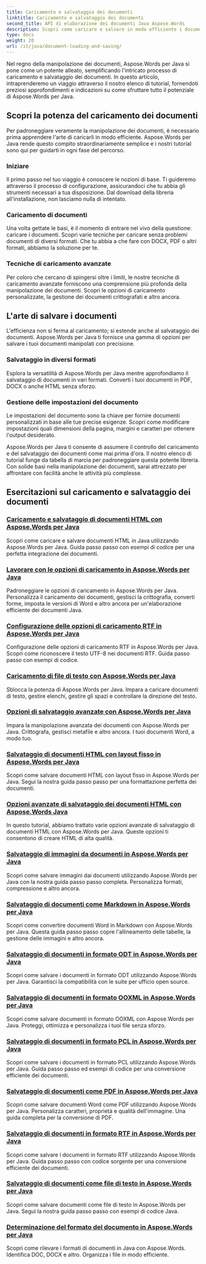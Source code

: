 ```yaml
---
title: Caricamento e salvataggio dei documenti
linktitle: Caricamento e salvataggio dei documenti
second_title: API di elaborazione dei documenti Java Aspose.Words
description: Scopri come caricare e salvare in modo efficiente i documenti utilizzando Aspose.Words per Java nel nostro elenco completo di tutorial. Padroneggia facilmente la manipolazione dei documenti.
type: docs
weight: 20
url: /it/java/document-loading-and-saving/
---
```



Nel regno della manipolazione dei documenti, Aspose.Words per Java si pone come un potente alleato, semplificando l'intricato processo di caricamento e salvataggio dei documenti. In questo articolo, intraprenderemo un viaggio attraverso il nostro elenco di tutorial, fornendoti preziosi approfondimenti e indicazioni su come sfruttare tutto il potenziale di Aspose.Words per Java.

## Scopri la potenza del caricamento dei documenti

Per padroneggiare veramente la manipolazione dei documenti, è necessario prima apprendere l'arte di caricarli in modo efficiente. Aspose.Words per Java rende questo compito straordinariamente semplice e i nostri tutorial sono qui per guidarti in ogni fase del percorso.

### Iniziare

Il primo passo nel tuo viaggio è conoscere le nozioni di base. Ti guideremo attraverso il processo di configurazione, assicurandoci che tu abbia gli strumenti necessari a tua disposizione. Dal download della libreria all'installazione, non lasciamo nulla di intentato.

### Caricamento di documenti

Una volta gettate le basi, è il momento di entrare nel vivo della questione: caricare i documenti. Scopri varie tecniche per caricare senza problemi documenti di diversi formati. Che tu abbia a che fare con DOCX, PDF o altri formati, abbiamo la soluzione per te.

### Tecniche di caricamento avanzate

Per coloro che cercano di spingersi oltre i limiti, le nostre tecniche di caricamento avanzate forniscono una comprensione più profonda della manipolazione dei documenti. Scopri le opzioni di caricamento personalizzate, la gestione dei documenti crittografati e altro ancora.

## L'arte di salvare i documenti

L'efficienza non si ferma al caricamento; si estende anche al salvataggio dei documenti. Aspose.Words per Java ti fornisce una gamma di opzioni per salvare i tuoi documenti manipolati con precisione.

### Salvataggio in diversi formati

Esplora la versatilità di Aspose.Words per Java mentre approfondiamo il salvataggio di documenti in vari formati. Converti i tuoi documenti in PDF, DOCX o anche HTML senza sforzo.

### Gestione delle impostazioni del documento

Le impostazioni del documento sono la chiave per fornire documenti personalizzati in base alle tue precise esigenze. Scopri come modificare impostazioni quali dimensioni della pagina, margini e caratteri per ottenere l'output desiderato.

Aspose.Words per Java ti consente di assumere il controllo del caricamento e del salvataggio dei documenti come mai prima d'ora. Il nostro elenco di tutorial funge da tabella di marcia per padroneggiare questa potente libreria. Con solide basi nella manipolazione dei documenti, sarai attrezzato per affrontare con facilità anche le attività più complesse.

## Esercitazioni sul caricamento e salvataggio dei documenti
### [Caricamento e salvataggio di documenti HTML con Aspose.Words per Java](./loading-and-saving-html-documents/)
Scopri come caricare e salvare documenti HTML in Java utilizzando Aspose.Words per Java. Guida passo passo con esempi di codice per una perfetta integrazione dei documenti.
### [Lavorare con le opzioni di caricamento in Aspose.Words per Java](./using-load-options/)
Padroneggiare le opzioni di caricamento in Aspose.Words per Java. Personalizza il caricamento dei documenti, gestisci la crittografia, converti forme, imposta le versioni di Word e altro ancora per un'elaborazione efficiente dei documenti Java.
### [Configurazione delle opzioni di caricamento RTF in Aspose.Words per Java](./configuring-rtf-load-options/)
Configurazione delle opzioni di caricamento RTF in Aspose.Words per Java. Scopri come riconoscere il testo UTF-8 nei documenti RTF. Guida passo passo con esempi di codice.
### [Caricamento di file di testo con Aspose.Words per Java](./loading-text-files/)
Sblocca la potenza di Aspose.Words per Java. Impara a caricare documenti di testo, gestire elenchi, gestire gli spazi e controllare la direzione del testo.
### [Opzioni di salvataggio avanzate con Aspose.Words per Java](./advance-saving-options/)
Impara la manipolazione avanzata dei documenti con Aspose.Words per Java. Crittografa, gestisci metafile e altro ancora. I tuoi documenti Word, a modo tuo.
### [Salvataggio di documenti HTML con layout fisso in Aspose.Words per Java](./saving-html-documents-with-fixed-layout/)
Scopri come salvare documenti HTML con layout fisso in Aspose.Words per Java. Segui la nostra guida passo passo per una formattazione perfetta dei documenti.
### [Opzioni avanzate di salvataggio dei documenti HTML con Aspose.Words Java](./advance-html-documents-saving-options/)
In questo tutorial, abbiamo trattato varie opzioni avanzate di salvataggio di documenti HTML con Aspose.Words per Java. Queste opzioni ti consentono di creare HTML di alta qualità.
### [Salvataggio di immagini da documenti in Aspose.Words per Java](./saving-images-from-documents/)
Scopri come salvare immagini dai documenti utilizzando Aspose.Words per Java con la nostra guida passo passo completa. Personalizza formati, compressione e altro ancora.
### [Salvataggio di documenti come Markdown in Aspose.Words per Java](./saving-documents-as-markdown/)
Scopri come convertire documenti Word in Markdown con Aspose.Words per Java. Questa guida passo passo copre l'allineamento delle tabelle, la gestione delle immagini e altro ancora.
### [Salvataggio di documenti in formato ODT in Aspose.Words per Java](./saving-documents-as-odt-format/)
Scopri come salvare i documenti in formato ODT utilizzando Aspose.Words per Java. Garantisci la compatibilità con le suite per ufficio open source. 
### [Salvataggio di documenti in formato OOXML in Aspose.Words per Java](./saving-documents-as-ooxml-format/)
Scopri come salvare documenti in formato OOXML con Aspose.Words per Java. Proteggi, ottimizza e personalizza i tuoi file senza sforzo. 
### [Salvataggio di documenti in formato PCL in Aspose.Words per Java](./saving-documents-as-pcl-format/)
Scopri come salvare i documenti in formato PCL utilizzando Aspose.Words per Java. Guida passo passo ed esempi di codice per una conversione efficiente dei documenti.
### [Salvataggio di documenti come PDF in Aspose.Words per Java](./saving-documents-as-pdf/)
Scopri come salvare documenti Word come PDF utilizzando Aspose.Words per Java. Personalizza caratteri, proprietà e qualità dell'immagine. Una guida completa per la conversione di PDF.
### [Salvataggio di documenti in formato RTF in Aspose.Words per Java](./saving-documents-as-rtf-format/)
Scopri come salvare i documenti in formato RTF utilizzando Aspose.Words per Java. Guida passo passo con codice sorgente per una conversione efficiente dei documenti.
### [Salvataggio di documenti come file di testo in Aspose.Words per Java](./saving-documents-as-text-files/)
Scopri come salvare documenti come file di testo in Aspose.Words per Java. Segui la nostra guida passo passo con esempi di codice Java.
### [Determinazione del formato del documento in Aspose.Words per Java](./determining-document-format/)
Scopri come rilevare i formati di documenti in Java con Aspose.Words. Identifica DOC, DOCX e altro. Organizza i file in modo efficiente.